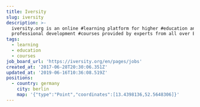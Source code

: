 ```yaml
---
title: Iversity
slug: iversity
description: >-
  iversity.org is an online #learning platform for higher #education and
  professional development #courses provided by experts from all over Europe
tags:
  - learning
  - education
  - courses
job_board_url: 'https://iversity.org/en/pages/jobs'
created_at: '2017-06-28T20:30:06.351Z'
updated_at: '2019-06-16T10:36:08.519Z'
positions:
  - country: germany
    city: berlin
    map: '{"type":"Point","coordinates":[13.4398136,52.5648306]}'
---
```


